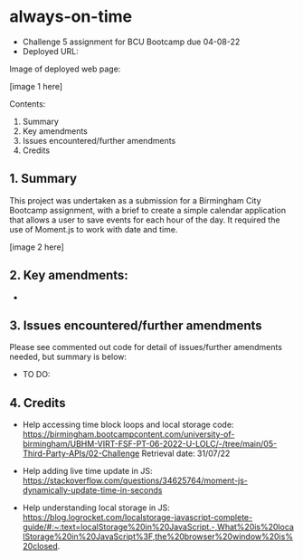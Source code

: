 # always-on-time
- Challenge 5 assignment for BCU Bootcamp due 04-08-22
- Deployed URL: 

Image of deployed web page:

[image 1 here]

Contents:

1. Summary
2. Key amendments
3. Issues encountered/further amendments
4. Credits

## 1. Summary

This project was undertaken as a submission for a Birmingham City Bootcamp assignment, with a brief to create a simple calendar application that allows a user to save events for each hour of the day. It required the use of Moment.js to work with date and time.

[image 2 here]

## 2. Key amendments:

- 


## 3. Issues encountered/further amendments

Please see commented out code for detail of issues/further amendments needed, but summary is below:

- TO DO: 

## 4. Credits
- Help accessing time block loops and local storage code: https://birmingham.bootcampcontent.com/university-of-birmingham/UBHM-VIRT-FSF-PT-06-2022-U-LOLC/-/tree/main/05-Third-Party-APIs/02-Challenge Retrieval date: 31/07/22 

- Help adding live time update in JS: https://stackoverflow.com/questions/34625764/moment-js-dynamically-update-time-in-seconds

- Help understanding local storage in JS: https://blog.logrocket.com/localstorage-javascript-complete-guide/#:~:text=localStorage%20in%20JavaScript.-,What%20is%20localStorage%20in%20JavaScript%3F,the%20browser%20window%20is%20closed.

